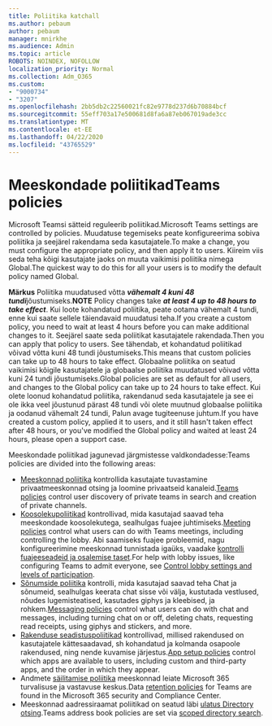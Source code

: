 ```yaml
---
title: Poliitika katchall
ms.author: pebaum
author: pebaum
manager: mnirkhe
ms.audience: Admin
ms.topic: article
ROBOTS: NOINDEX, NOFOLLOW
localization_priority: Normal
ms.collection: Adm_O365
ms.custom:
- "9000734"
- "3207"
ms.openlocfilehash: 2bb5db2c22560021fc82e9778d237d6b70884bcf
ms.sourcegitcommit: 55eff703a17e500681d8fa6a87eb067019ade3cc
ms.translationtype: MT
ms.contentlocale: et-EE
ms.lasthandoff: 04/22/2020
ms.locfileid: "43765529"
---
```

# <a name="teams-policies"></a><span data-ttu-id="9a19c-102">Meeskondade poliitikad</span><span class="sxs-lookup"><span data-stu-id="9a19c-102">Teams policies</span></span>

<span data-ttu-id="9a19c-103">Microsoft Teamsi sätteid reguleerib poliitikad.</span><span class="sxs-lookup"><span data-stu-id="9a19c-103">Microsoft Teams settings are controlled by policies.</span></span> <span data-ttu-id="9a19c-104">Muudatuse tegemiseks peate konfigureerima sobiva poliitika ja seejärel rakendama seda kasutajatele.</span><span class="sxs-lookup"><span data-stu-id="9a19c-104">To make a change, you must configure the appropriate policy, and then apply it to users.</span></span> <span data-ttu-id="9a19c-105">Kiireim viis seda teha kõigi kasutajate jaoks on muuta vaikimisi poliitika nimega Global.</span><span class="sxs-lookup"><span data-stu-id="9a19c-105">The quickest way to do this for all your users is to modify the default policy named Global.</span></span> 

<span data-ttu-id="9a19c-106">**Märkus** Poliitika muudatused võtta ***vähemalt 4 kuni 48 tundi***jõustumiseks.</span><span class="sxs-lookup"><span data-stu-id="9a19c-106">**NOTE** Policy changes take ***at least 4 up to 48 hours to take effect***.</span></span> <span data-ttu-id="9a19c-107">Kui loote kohandatud poliitika, peate ootama vähemalt 4 tundi, enne kui saate sellele täiendavaid muudatusi teha.</span><span class="sxs-lookup"><span data-stu-id="9a19c-107">If you create a custom policy, you need to wait at least 4 hours before you can make additional changes to it.</span></span> <span data-ttu-id="9a19c-108">Seejärel saate seda poliitikat kasutajatele rakendada.</span><span class="sxs-lookup"><span data-stu-id="9a19c-108">Then you can apply that policy to users.</span></span> <span data-ttu-id="9a19c-109">See tähendab, et kohandatud poliitikad võivad võtta kuni 48 tundi jõustumiseks.</span><span class="sxs-lookup"><span data-stu-id="9a19c-109">This means that custom policies can take up to 48 hours to take effect.</span></span> <span data-ttu-id="9a19c-110">Globaalne poliitika on seatud vaikimisi kõigile kasutajatele ja globaalse poliitika muudatused võivad võtta kuni 24 tundi jõustumiseks.</span><span class="sxs-lookup"><span data-stu-id="9a19c-110">Global policies are set as default for all users, and changes to the Global policy can take up to 24 hours to take effect.</span></span> <span data-ttu-id="9a19c-111">Kui olete loonud kohandatud poliitika, rakendanud seda kasutajatele ja see ei ole ikka veel jõustunud pärast 48 tundi või olete muutnud globaalse poliitika ja oodanud vähemalt 24 tundi, Palun avage tugiteenuse juhtum.</span><span class="sxs-lookup"><span data-stu-id="9a19c-111">If you have created a custom policy, applied it to users, and it still hasn't taken effect after 48 hours, or you've modified the Global policy and waited at least 24 hours, please open a support case.</span></span>

<span data-ttu-id="9a19c-112">Meeskondade poliitikad jagunevad järgmistesse valdkondadesse:</span><span class="sxs-lookup"><span data-stu-id="9a19c-112">Teams policies are divided into the following areas:</span></span>

- <span data-ttu-id="9a19c-113">[Meeskonnad poliitika](https://docs.microsoft.com/MicrosoftTeams/teams-policies) kontrollida kasutajate tuvastamine privaatmeeskonnad otsing ja loomine privaatseid kanaleid.</span><span class="sxs-lookup"><span data-stu-id="9a19c-113">[Teams policies](https://docs.microsoft.com/MicrosoftTeams/teams-policies) control user discovery of private teams in search and creation of private channels.</span></span>  
- <span data-ttu-id="9a19c-114">[Koosolekupoliitikad](https://docs.microsoft.com/microsoftteams/meeting-policies-in-teams) kontrollivad, mida kasutajad saavad teha meeskondade koosolekutega, sealhulgas fuajee juhtimiseks.</span><span class="sxs-lookup"><span data-stu-id="9a19c-114">[Meeting policies](https://docs.microsoft.com/microsoftteams/meeting-policies-in-teams) control what users can do with Teams meetings, including controlling the lobby.</span></span> <span data-ttu-id="9a19c-115">Abi saamiseks fuajee probleemid, nagu konfigureerimine meeskonnad tunnistada igaüks, vaadake [kontrolli fuajeeseadeid ja osalemise taset](https://docs.microsoft.com/alchemyinsights/bypass-lobby).</span><span class="sxs-lookup"><span data-stu-id="9a19c-115">For help with lobby issues, like configuring Teams to admit everyone, see [Control lobby settings and levels of participation](https://docs.microsoft.com/alchemyinsights/bypass-lobby).</span></span>
- <span data-ttu-id="9a19c-116">[Sõnumside poliitika](https://docs.microsoft.com/microsoftteams/messaging-policies-in-teams) kontrolli, mida kasutajad saavad teha Chat ja sõnumeid, sealhulgas keerata chat sisse või välja, kustutada vestlused, nõudes lugemisteatised, kasutades giphys ja kleebised, ja rohkem.</span><span class="sxs-lookup"><span data-stu-id="9a19c-116">[Messaging policies](https://docs.microsoft.com/microsoftteams/messaging-policies-in-teams) control what users can do with chat and messages, including turning chat on or off, deleting chats, requesting read receipts, using giphys and stickers, and more.</span></span>
- <span data-ttu-id="9a19c-117">[Rakenduse seadistuspoliitikad](https://docs.microsoft.com/MicrosoftTeams/teams-app-setup-policies) kontrollivad, millised rakendused on kasutajatele kättesaadavad, sh kohandatud ja kolmanda osapoole rakendused, ning nende kuvamise järjestus.</span><span class="sxs-lookup"><span data-stu-id="9a19c-117">[App setup policies](https://docs.microsoft.com/MicrosoftTeams/teams-app-setup-policies) control which apps are available to users, including custom and third-party apps, and the order in which they appear.</span></span>  
- <span data-ttu-id="9a19c-118">Andmete [säilitamise poliitika](https://docs.microsoft.com/microsoftteams/retention-policies) meeskonnad leiate Microsoft 365 turvalisuse ja vastavuse keskus.</span><span class="sxs-lookup"><span data-stu-id="9a19c-118">Data [retention policies](https://docs.microsoft.com/microsoftteams/retention-policies) for Teams are found in the Microsoft 365 security and Compliance Center.</span></span>
- <span data-ttu-id="9a19c-119">Meeskonnad aadressiraamat poliitikad on seatud läbi [ulatus Directory otsing](https://docs.microsoft.com/MicrosoftTeams/teams-scoped-directory-search).</span><span class="sxs-lookup"><span data-stu-id="9a19c-119">Teams address book policies are set via [scoped directory search](https://docs.microsoft.com/MicrosoftTeams/teams-scoped-directory-search).</span></span>
